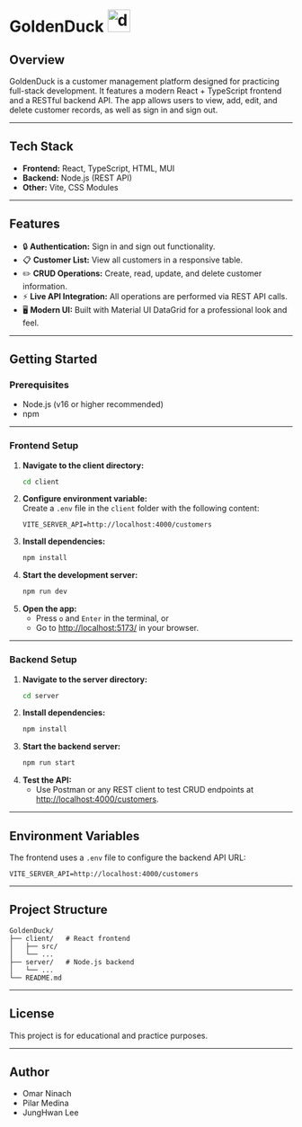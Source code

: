 # GoldenDuck <img width="40" height="40" alt="duck" src="https://github.com/user-attachments/assets/945a561e-59d0-48a7-9950-4028e8397ba8" />

## Overview


GoldenDuck is a customer management platform designed for practicing full-stack development. It features a modern React + TypeScript frontend and a RESTful backend API. The app allows users to view, add, edit, and delete customer records, as well as sign in and sign out.

---

## Tech Stack

- **Frontend:** React, TypeScript, HTML, MUI
- **Backend:** Node.js (REST API)
- **Other:** Vite, CSS Modules

---

## Features

- 🔒 **Authentication:** Sign in and sign out functionality.
- 📋 **Customer List:** View all customers in a responsive table.
- ✏️ **CRUD Operations:** Create, read, update, and delete customer information.
- ⚡ **Live API Integration:** All operations are performed via REST API calls.
- 🖥️ **Modern UI:** Built with Material UI DataGrid for a professional look and feel.

---

## Getting Started

### Prerequisites

- Node.js (v16 or higher recommended)
- npm

---

### Frontend Setup

1. **Navigate to the client directory:**
   ```sh
   cd client
   ```
2. **Configure environment variable:**  
   Create a `.env` file in the `client` folder with the following content:
   ```env
   VITE_SERVER_API=http://localhost:4000/customers
   ```
3. **Install dependencies:**
   ```sh
   npm install
   ```
4. **Start the development server:**
   ```sh
   npm run dev
   ```
5. **Open the app:**
   - Press `o` and `Enter` in the terminal, or  
   - Go to [http://localhost:5173/](http://localhost:5173/) in your browser.

---

### Backend Setup

1. **Navigate to the server directory:**
   ```sh
   cd server
   ```
2. **Install dependencies:**
   ```sh
   npm install
   ```
3. **Start the backend server:**
   ```sh
   npm run start
   ```
4. **Test the API:**
   - Use Postman or any REST client to test CRUD endpoints at [http://localhost:4000/customers](http://localhost:4000/customers).

---

## Environment Variables

The frontend uses a `.env` file to configure the backend API URL:

```env
VITE_SERVER_API=http://localhost:4000/customers
```

---

## Project Structure

```
GoldenDuck/
├── client/   # React frontend
│   ├── src/
│   └── ...
├── server/   # Node.js backend
│   └── ...
└── README.md
```

---

## License

This project is for educational and practice purposes.

---

## Author

- Omar Ninach
- Pilar Medina
- JungHwan Lee
